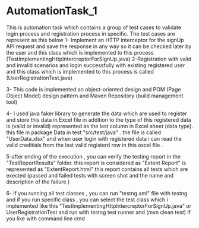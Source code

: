 # AutomationTask_1

This is automation task which contains a group of test cases to validate login process and registration process in specific.
The test cases are represent as this below
1-	Implement an HTTP interceptor for the signUp API request and save the response in any way so it can be checked later by the user and this class which is implemented to this process
(TestImplementingHttpIntercreptorForSignUp.java)
2-Registration with valid and invalid scenarios and login successfully with existing registered user and this class which is implemented to this process is called
(UserRegistrationTest.java)

3- This code is implemented an object-oriented design and POM (Page Object Model) design pattern and Maven Repository (build management tool)

4- I used java faker library to generate the data which are used to register and store this data in Excel file in addition to the type of this registered data is (valid or invalid) represented
 as the last column in Excel sheet (data type). this file in package Data in test "src/test/java" . the file is called "UserData.xlsx" and when user login with registered data
  i can read the valid creditials from the last valid registerd row in this excel file .
  
5-after ending of the execution , you can verify the testing report in the "TestReportResults" folder. this report is considered as "Extent Report" is represented as "ExtentReport.html"
   this report contains all tests which are exected (passed and failed tests with screen shot and the name and description of the failure )
   
6- if you running all test classes , you can run "testng.xml" file with testng and if you run specific class , you can select the test class which i implemented like this "TestImplementingHttpIntercreptorForSignUp.java" or
  UserRegistrationTest and run with testng  test runner and (mvn clean test) if you like with command line cmd
